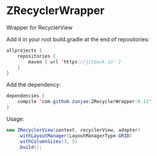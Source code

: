 # ZRecyclerWrapper
Wrapper for RecyclerView

Add it in your root build.gradle at the end of repositories:

```java
allprojects {
    repositories {
        maven { url 'https://jitpack.io' }
    }
}
```
  
  
Add the dependency:

```java
dependencies {
    compile 'com.github.zunjae:ZRecyclerWrapper:0.11'
}
```

Usage:

```java
new ZRecyclerView(context, recyclerView, adapter)
    .withLayoutManager(LayoutManagerType.GRID)
    .withColumnSizes(3, 5)
    .build();
```
